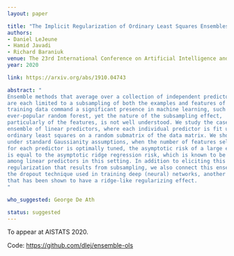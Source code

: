 ```yaml
---
layout: paper

title: "The Implicit Regularization of Ordinary Least Squares Ensembles"
authors:
- Daniel LeJeune
- Hamid Javadi
- Richard Baraniuk
venue: The 23rd International Conference on Artificial Intelligence and Statistics (AISTATS)
year: 2020

link: https://arxiv.org/abs/1910.04743

abstract: "
Ensemble methods that average over a collection of independent predictors that
are each limited to a subsampling of both the examples and features of the
training data command a significant presence in machine learning, such as the
ever-popular random forest, yet the nature of the subsampling effect,
particularly of the features, is not well understood. We study the case of an
ensemble of linear predictors, where each individual predictor is fit using
ordinary least squares on a random submatrix of the data matrix. We show that,
under standard Gaussianity assumptions, when the number of features selected
for each predictor is optimally tuned, the asymptotic risk of a large ensemble
is equal to the asymptotic ridge regression risk, which is known to be optimal
among linear predictors in this setting. In addition to eliciting this implicit
regularization that results from subsampling, we also connect this ensemble to
the dropout technique used in training deep (neural) networks, another strategy
that has been shown to have a ridge-like regularizing effect. 
"

who_suggested: George De Ath

status: suggested
---
```


To appear at AISTATS 2020.

Code: <https://github.com/dlej/ensemble-ols>
